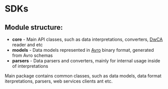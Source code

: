 # SDKs

## Module structure:
- **core** - Main API classes, such as data interpretations, converters, [DwCA](https://www.tdwg.org/standards/dwc/) reader and etc
- **models** - Data models represented in [Avro](https://avro.apache.org/docs/current/) binary format, generated from Avro schemas
- **parsers** - Data parsers and converters, mainly for internal usage inside of interpretations

Main package contains common classes, such as data models, data format iterpretations, parsers, web services clients ant etc.